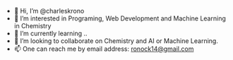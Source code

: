 - 👋 Hi, I’m @charleskrono
- 👀 I’m interested in Programing, Web Development and Machine Learning in Chemistry
- 🌱 I’m currently learning ..
- 💞️ I’m looking to collaborate on Chemistry and AI or Machine Learning.
- 📫 One can reach me by email address: ronock14@gmail.com

<!---
charleskrono/charleskrono is a ✨ special ✨ repository because its `README.md` (this file) appears on your GitHub profile.
You can click the Preview link to take a look at your changes.
--->
